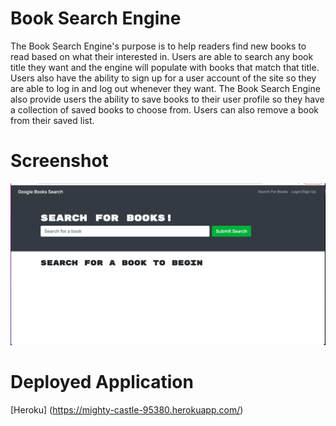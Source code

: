 # Book Search Engine

The Book Search Engine's purpose is to help readers find new books to read based on what their interested in. Users are able to search any book title they want and the engine will populate with books that match that title. Users also have the ability to sign up for a user account of the site so they are able to log in and log out whenever they want. The Book Search Engine also provide users the ability to save books to their user profile so they have a collection of saved books to choose from. Users can also remove a book from their saved list.

# Screenshot

![](./images/book-eng-srcsht.png)

# Deployed Application 

[Heroku] (https://mighty-castle-95380.herokuapp.com/)
